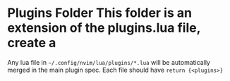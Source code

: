 # Plugins Folder This folder is an extension of the plugins.lua file, create a
Any lua file in `~/.config/nvim/lua/plugins/*.lua` will be automatically merged in the main plugin spec.
Each file should have `return {<plugins>}`
